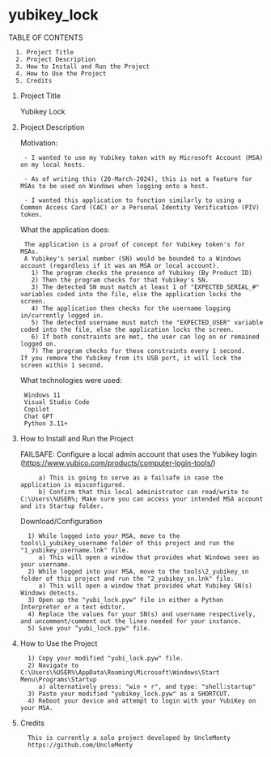 # yubikey_lock

TABLE OF CONTENTS

      1. Project Title
      2. Project Description
      3. How to Install and Run the Project
      4. How to Use the Project
      5. Credits

1. Project Title 

   Yubikey Lock

2. Project Description

      Motivation:
   
        - I wanted to use my Yubikey token with my Microsoft Account (MSA) on my local hosts.
   
        - As of writing this (20-March-2024), this is not a feature for MSAs to be used on Windows when logging onto a host.
   
        - I wanted this application to function similarly to using a Common Access Card (CAC) or a Personal Identity Verification (PIV) token.

      What the application does:
   
        The application is a proof of concept for Yubikey token's for MSAs.
        A Yubikey's serial number (SN) would be bounded to a Windows account (regardless if it was an MSA or local account).
          1) The program checks the presence of Yubikey (By Product ID)
          2) Then the program checks for that Yubikey's SN.
          3) The detected SN must match at least 1 of "EXPECTED_SERIAL_#" variables coded into the file, else the application locks the screen.
          4) The application then checks for the username logging in/currently logged in.
          5) The detected username must match the "EXPECTED_USER" variable coded into the file, else the application locks the screen.
          6) If both constraints are met, the user can log on or remained logged on.
          7) The program checks for these constraints every 1 second.
       If you remove the Yubikey from its USB port, it will lock the screen within 1 second. 

      What technologies were used:
   
        Windows 11
        Visual Studio Code
        Copilot
        Chat GPT
        Python 3.11+

4. How to Install and Run the Project

   FAILSAFE: Configure a local admin account that uses the Yubikey login (https://www.yubico.com/products/computer-login-tools/)
   
            a) This is going to serve as a failsafe in case the application is misconfigured.
            b) Confirm that this local administrator can read/write to C:\Users\%USER%; Make sure you can access your intended MSA account and its Startup folder.
   
   Download/Configuration
   
         1) While logged into your MSA, move to the tools\1_yubikey_username folder of this project and run the "1_yubikey_username.lnk" file.
            a) This will open a window that provides what Windows sees as your username.
         2) While logged into your MSA, move to the tools\2_yubikey_sn folder of this project and run the "2_yubikey_sn.lnk" file.
            a) This will open a window that provides what Yubikey SN(s) Windows detects.
         3) Open up the "yubi_lock.pyw" file in either a Python Interpreter or a text editor.
         4) Replace the values for your SN(s) and username respectively, and uncomment/comment out the lines needed for your instance.
         5) Save your “yubi_lock.pyw" file.

6. How to Use the Project

         1) Copy your modified "yubi_lock.pyw" file.
         2) Navigate to C:\Users\%USER%\AppData\Roaming\Microsoft\Windows\Start Menu\Programs\Startup
            a) alternatively press: "win + r", and type: "shell:startup"
         3) Paste your modified "yubikey_lock.pyw" as a SHORTCUT.
         4) Reboot your device and attempt to login with your YubiKey on your MSA.

7. Credits

         This is currently a solo project developed by UncleMonty
         https://github.com/UncleMonty
